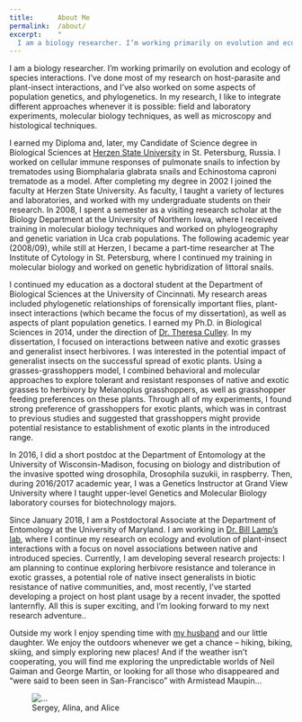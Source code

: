 ```yaml
---
title:      About Me
permalink:  /about/
excerpt:    "
  I am a biology researcher. I’m working primarily on evolution and ecology of species interactions. I’ve done most of my research on host-parasite and plant-insect interactions, and I’ve also worked on some aspects of population genetics, and phylogenetics. In my research, I like to integrate different approaches whenever it is possible: field and laboratory experiments, molecular biology techniques, as well as microscopy and histological techniques."
---
```


I am a biology researcher. I’m working primarily on evolution and ecology of species interactions. I’ve done most of my research on host-parasite and plant-insect interactions, and I’ve also worked on some aspects of population genetics, and phylogenetics. In my research, I like to integrate different approaches whenever it is possible: field and laboratory experiments, molecular biology techniques, as well as microscopy and histological techniques. 

I earned my Diploma and, later, my Candidate of Science degree in Biological Sciences at [Herzen State University](https://www.herzen.spb.ru/en/About_University) in St. Petersburg, Russia. I worked on cellular immune responses of pulmonate snails to infection by trematodes using Biomphalaria glabrata snails and Echinostoma caproni trematode as a model. After completing my degree in 2002 I joined the faculty at Herzen State University. As faculty, I taught a variety of lectures and laboratories, and worked with my undergraduate students on their research. In 2008, I spent a semester as a visiting research scholar at the Biology Department at the University of Northern Iowa, where I received training in molecular biology techniques and worked on phylogeography and genetic variation in Uca crab populations. The following academic year (2008/09), while still at Herzen, I became a part-time researcher at The Institute of Cytology in St. Petersburg, where I continued my training in molecular biology and worked on genetic hybridization of littoral snails.

I continued my education as a doctoral student at the Department of Biological Sciences at the University of Cincinnati. My research areas included phylogenetic relationships of forensically important flies, plant-insect interactions (which became the focus of my dissertation), as well as aspects of plant population genetics. I earned my Ph.D. in Biological Sciences in 2014, under the direction of [Dr. Theresa Culley](http://homepages.uc.edu/~culleyt/CulleyLab.html). In my dissertation, I focused on interactions between native and exotic grasses and generalist insect herbivores. I was interested in the potential impact of generalist insects on the successful spread of exotic plants. Using a grasses-grasshoppers model, I combined behavioral and molecular approaches to explore tolerant and resistant responses of native and exotic grasses to herbivory by Melanoplus grasshoppers, as well as grasshopper feeding preferences on these plants. Through all of my experiments, I found strong preference of grasshoppers for exotic plants, which was in contrast to previous studies and suggested that grasshoppers might provide potential resistance to establishment of exotic plants in the introduced range.

In 2016, I did a short postdoc at the Department of Entomology at the University of Wisconsin-Madison, focusing on biology and distribution of the invasive spotted wing drosophila, Drosophila suzukii, in raspberry. Then, during 2016/2017 academic year, I was a Genetics Instructor at Grand View University where I taught upper-level Genetics and Molecular Biology laboratory courses for biotechnology majors. 

Since January 2018, I am a Postdoctoral Associate at the Department of Entomology at the University of Maryland. I am working in [Dr. Bill Lamp’s lab](http://www.clfs.umd.edu/entm/lamp/index.html), where I continue my research on ecology and evolution of plant-insect interactions with a focus on novel associations between native and introduced species. Currently, I am developing several research projects: I am planning to continue exploring herbivore resistance and tolerance in exotic grasses, a potential role of native insect generalists in biotic resistance of native communities, and, most recently, I’ve started developing a project on host plant usage by a recent invader, the spotted lanternfly. All this is super exciting, and I’m looking forward to my next research adventure..

Outside my work I enjoy spending time with [my husband](http://ic4f.me) and our little daughter. We enjoy the outdoors whenever we get a chance – hiking, biking, skiing, and simply exploring new places! And if the weather isn’t cooperating, you will find me exploring the unpredictable worlds of Neil Gaiman and George Martin, or looking for all those who disappeared and “were said to been seen in San-Francisco” with Armistead Maupin…


<figure>
<img
    class="ic4f-mtrig ic4f-zoomin w-40 d-block mx-auto"
    src="{{ '/assets/content/misc/we.jpg' | relative_url }}" 
    alt="..." >
  <figcaption class="d-none">Sergey, Alina, and Alice</figcaption>
</figure>
